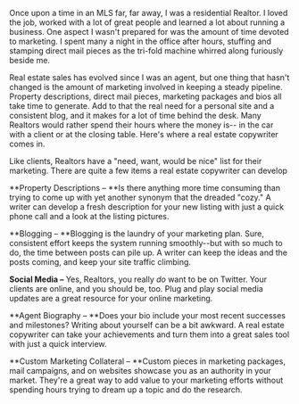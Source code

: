 Once upon a time in an MLS far, far away, I was a residential Realtor. I loved the job, worked with a lot of great people and learned a lot about running a business. One aspect I wasn't prepared for was the amount of time devoted to marketing. I spent many a night in the office after hours, stuffing and stamping direct mail pieces as the tri-fold machine whirred along furiously beside me. 

Real estate sales has evolved since I was an agent, but one thing that hasn't changed is the amount of marketing involved in keeping a steady pipeline. Property descriptions, direct mail pieces, marketing packages and bios all take time to generate. Add to that the real need for a personal site and a consistent blog, and it makes for a lot of time behind the desk. Many Realtors would rather spend their hours where the money is-- in the car with a client or at the closing table. Here's where a real estate copywriter comes in. 


Like  clients, Realtors have a "need, want, would be nice" list for their marketing. There are quite a few items a real estate copywriter can develop

**Property Descriptions – **Is there anything more time consuming than trying to come up with yet another synonym that the dreaded "cozy." A writer can develop a fresh description for your new listing with just a quick phone call and a look at the listing pictures. 

**Blogging – **Blogging is the laundry of your marketing plan. Sure, consistent effort keeps the system running smoothly--but with so much to do, the time between posts can pile up. A writer can keep the ideas and the posts coming, and keep your site traffic climbing.

**Social Media –** Yes, Realtors, you really _do_ want to be on Twitter. Your clients are online, and you should be, too. Plug and play social media updates are a great resource for your online marketing.
 
**Agent Biography – **Does your bio include your most recent successes and milestones? Writing about yourself can be a bit awkward. A real estate copywriter can take your achievements and turn them into a great sales tool with just a quick interview. 
 
**Custom Marketing Collateral – **Custom pieces in marketing packages, mail campaigns, and on websites showcase you as an authority in your market. They're a great way to add value to your marketing efforts without spending hours trying to dream up a topic and do the research. 
